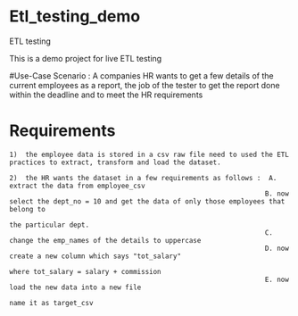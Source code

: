 # Etl_testing_demo
ETL testing 

This is a demo project for live ETL testing


#Use-Case Scenario : A companies HR wants to get a few details of the current employees as a report, the job of the tester to get the report done within the deadline and to meet the HR requirements



 # Requirements 
``` 
1)  the employee data is stored in a csv raw file need to used the ETL practices to extract, transform and load the dataset.
```                

  ```              
 2)  the HR wants the dataset in a few requirements as follows :  A. extract the data from employee_csv
                                                                  B. now select the dept_no = 10 and get the data of only those employees that belong to 
                                                                                 the particular dept.
                                                                  C. change the emp_names of the details to uppercase
                                                                  D. now create a new column which says "tot_salary"
                                                                                 where tot_salary = salary + commission
                                                                  E. now load the new data into a new file
                                                                              name it as target_csv
                                                                            
                                                                              
